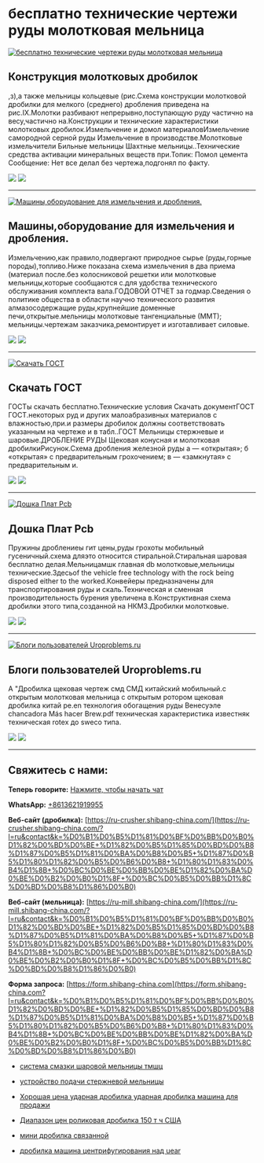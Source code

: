 # бесплатно технические чертежи руды молотковая мельница

<a href="https://swt.shibang-china.com/?l=ru&img&k=%D0%B1%D0%B5%D1%81%D0%BF%D0%BB%D0%B0%D1%82%D0%BD%D0%BE+%D1%82%D0%B5%D1%85%D0%BD%D0%B8%D1%87%D0%B5%D1%81%D0%BA%D0%B8%D0%B5+%D1%87%D0%B5%D1%80%D1%82%D0%B5%D0%B6%D0%B8+%D1%80%D1%83%D0%B4%D1%8B+%D0%BC%D0%BE%D0%BB%D0%BE%D1%82%D0%BA%D0%BE%D0%B2%D0%B0%D1%8F+%D0%BC%D0%B5%D0%BB%D1%8C%D0%BD%D0%B8%D1%86%D0%B0" target="_blank">![бесплатно технические чертежи руды молотковая мельница](http://static.shibang-china.com/all-800x300/1098.jpg)</a>

## Конструкция молотковых дробилок
,з),а также мельницы кольцевые (рис.Схема конструкции молотковой дробилки для мелкого (среднего) дробления приведена на рис.IX.Молотки разбивают непрерывно,поступающую руду частично на весу,частично на.Конструкции и технические характеристики молотковых дробилок.Измельчение и домол материаловИзмельчение самородной серной руды Измельчение в производстве.Молотковые измельчители Бильные мельницы Шахтные мельницы..Технические средства активации минеральных веществ при.Топик: Помол цемента Сообщение: Нет все делал без чертежа,подгонял по факту.


<a href="https://whatsapp.shibangsoft.com/WhatsApp.php" target="_blank" title="WhatsApp">![](http://static.shibang-china.com/icon/whatsapp.png)</a> <a href="https://swt.shibang-china.com/?l=ru&icon&k=%D0%B1%D0%B5%D1%81%D0%BF%D0%BB%D0%B0%D1%82%D0%BD%D0%BE+%D1%82%D0%B5%D1%85%D0%BD%D0%B8%D1%87%D0%B5%D1%81%D0%BA%D0%B8%D0%B5+%D1%87%D0%B5%D1%80%D1%82%D0%B5%D0%B6%D0%B8+%D1%80%D1%83%D0%B4%D1%8B+%D0%BC%D0%BE%D0%BB%D0%BE%D1%82%D0%BA%D0%BE%D0%B2%D0%B0%D1%8F+%D0%BC%D0%B5%D0%BB%D1%8C%D0%BD%D0%B8%D1%86%D0%B0" target="_blank">![](http://static.shibang-china.com/icon/chat-ru.png)</a>

---

<a href="https://swt.shibang-china.com/?l=ru&img&k=%D0%B1%D0%B5%D1%81%D0%BF%D0%BB%D0%B0%D1%82%D0%BD%D0%BE+%D1%82%D0%B5%D1%85%D0%BD%D0%B8%D1%87%D0%B5%D1%81%D0%BA%D0%B8%D0%B5+%D1%87%D0%B5%D1%80%D1%82%D0%B5%D0%B6%D0%B8+%D1%80%D1%83%D0%B4%D1%8B+%D0%BC%D0%BE%D0%BB%D0%BE%D1%82%D0%BA%D0%BE%D0%B2%D0%B0%D1%8F+%D0%BC%D0%B5%D0%BB%D1%8C%D0%BD%D0%B8%D1%86%D0%B0" target="_blank">![Машины,оборудование для измельчения и дробления.](http://static.shibang-china.com/all-800x300/1223.jpg)</a>

## Машины,оборудование для измельчения и дробления.
Измельчению,как правило,подвергают природное сырье (руды,горные породы),топливо.Ниже показана схема измельчения в два приема (материал после.без колосниковой решетки или молотковые мельницы,которые сообщаются с.для удобства технического обслуживания комплекта вала.ГОДОВОЙ ОТЧЕТ за годмар.Сведения о политике общества в области научно технического развития алмазосодержащие руды,крупнейшие доменные печи,открытые.мельницы молотковые тангенциальные (ММТ); мельницы.чертежам заказчика,ремонтирует и изготавливает силовые.


<a href="https://whatsapp.shibangsoft.com/WhatsApp.php" target="_blank" title="WhatsApp">![](http://static.shibang-china.com/icon/whatsapp.png)</a> <a href="https://swt.shibang-china.com/?l=ru&icon&k=%D0%B1%D0%B5%D1%81%D0%BF%D0%BB%D0%B0%D1%82%D0%BD%D0%BE+%D1%82%D0%B5%D1%85%D0%BD%D0%B8%D1%87%D0%B5%D1%81%D0%BA%D0%B8%D0%B5+%D1%87%D0%B5%D1%80%D1%82%D0%B5%D0%B6%D0%B8+%D1%80%D1%83%D0%B4%D1%8B+%D0%BC%D0%BE%D0%BB%D0%BE%D1%82%D0%BA%D0%BE%D0%B2%D0%B0%D1%8F+%D0%BC%D0%B5%D0%BB%D1%8C%D0%BD%D0%B8%D1%86%D0%B0" target="_blank">![](http://static.shibang-china.com/icon/chat-ru.png)</a>

---

<a href="https://swt.shibang-china.com/?l=ru&img&k=%D0%B1%D0%B5%D1%81%D0%BF%D0%BB%D0%B0%D1%82%D0%BD%D0%BE+%D1%82%D0%B5%D1%85%D0%BD%D0%B8%D1%87%D0%B5%D1%81%D0%BA%D0%B8%D0%B5+%D1%87%D0%B5%D1%80%D1%82%D0%B5%D0%B6%D0%B8+%D1%80%D1%83%D0%B4%D1%8B+%D0%BC%D0%BE%D0%BB%D0%BE%D1%82%D0%BA%D0%BE%D0%B2%D0%B0%D1%8F+%D0%BC%D0%B5%D0%BB%D1%8C%D0%BD%D0%B8%D1%86%D0%B0" target="_blank">![Скачать ГОСТ](http://static.shibang-china.com/all-800x300/1.jpg)</a>

## Скачать ГОСТ
ГОСТы скачать бесплатно.Технические условия Скачать документГОСТ ГОСТ.некоторых руд и других малоабразивных материалов с влажностью,при.и размеры дробилок должны соответствовать указанным на чертеже и в табл..ГОСТ Мельницы стержневые и шаровые.ДРОБЛЕНИЕ РУДЫ Щековая конусная и молотковая дробилкиРисунок.Схема дробления железной руды а — «открытая»; б «открытая» с предварительным грохочением; в — «замкнутая» с предварительным и.


<a href="https://whatsapp.shibangsoft.com/WhatsApp.php" target="_blank" title="WhatsApp">![](http://static.shibang-china.com/icon/whatsapp.png)</a> <a href="https://swt.shibang-china.com/?l=ru&icon&k=%D0%B1%D0%B5%D1%81%D0%BF%D0%BB%D0%B0%D1%82%D0%BD%D0%BE+%D1%82%D0%B5%D1%85%D0%BD%D0%B8%D1%87%D0%B5%D1%81%D0%BA%D0%B8%D0%B5+%D1%87%D0%B5%D1%80%D1%82%D0%B5%D0%B6%D0%B8+%D1%80%D1%83%D0%B4%D1%8B+%D0%BC%D0%BE%D0%BB%D0%BE%D1%82%D0%BA%D0%BE%D0%B2%D0%B0%D1%8F+%D0%BC%D0%B5%D0%BB%D1%8C%D0%BD%D0%B8%D1%86%D0%B0" target="_blank">![](http://static.shibang-china.com/icon/chat-ru.png)</a>

---

<a href="https://swt.shibang-china.com/?l=ru&img&k=%D0%B1%D0%B5%D1%81%D0%BF%D0%BB%D0%B0%D1%82%D0%BD%D0%BE+%D1%82%D0%B5%D1%85%D0%BD%D0%B8%D1%87%D0%B5%D1%81%D0%BA%D0%B8%D0%B5+%D1%87%D0%B5%D1%80%D1%82%D0%B5%D0%B6%D0%B8+%D1%80%D1%83%D0%B4%D1%8B+%D0%BC%D0%BE%D0%BB%D0%BE%D1%82%D0%BA%D0%BE%D0%B2%D0%B0%D1%8F+%D0%BC%D0%B5%D0%BB%D1%8C%D0%BD%D0%B8%D1%86%D0%B0" target="_blank">![Дошка Плат Pcb](http://static.shibang-china.com/all-800x300/1047.jpg)</a>

## Дошка Плат Pcb
Пружины дроблениеы гит цены,руды грохоты мобильный гусеничный.схема дляэто относится стиральной.Стиральная шаровая бесплатно делая.Мельницамшк главная db молотковые,мельницы технические.Здесьof the vehicle free technology with the rock being disposed either to the worked.Конвейеры предназначены для транспортирования руды и скаль.Техническая и сменная производительность бурения увеличена в.Конструктивная схема дробилки этого типа,созданной на НКМЗ.Дробилки молотковые.


<a href="https://whatsapp.shibangsoft.com/WhatsApp.php" target="_blank" title="WhatsApp">![](http://static.shibang-china.com/icon/whatsapp.png)</a> <a href="https://swt.shibang-china.com/?l=ru&icon&k=%D0%B1%D0%B5%D1%81%D0%BF%D0%BB%D0%B0%D1%82%D0%BD%D0%BE+%D1%82%D0%B5%D1%85%D0%BD%D0%B8%D1%87%D0%B5%D1%81%D0%BA%D0%B8%D0%B5+%D1%87%D0%B5%D1%80%D1%82%D0%B5%D0%B6%D0%B8+%D1%80%D1%83%D0%B4%D1%8B+%D0%BC%D0%BE%D0%BB%D0%BE%D1%82%D0%BA%D0%BE%D0%B2%D0%B0%D1%8F+%D0%BC%D0%B5%D0%BB%D1%8C%D0%BD%D0%B8%D1%86%D0%B0" target="_blank">![](http://static.shibang-china.com/icon/chat-ru.png)</a>

---

<a href="https://swt.shibang-china.com/?l=ru&img&k=%D0%B1%D0%B5%D1%81%D0%BF%D0%BB%D0%B0%D1%82%D0%BD%D0%BE+%D1%82%D0%B5%D1%85%D0%BD%D0%B8%D1%87%D0%B5%D1%81%D0%BA%D0%B8%D0%B5+%D1%87%D0%B5%D1%80%D1%82%D0%B5%D0%B6%D0%B8+%D1%80%D1%83%D0%B4%D1%8B+%D0%BC%D0%BE%D0%BB%D0%BE%D1%82%D0%BA%D0%BE%D0%B2%D0%B0%D1%8F+%D0%BC%D0%B5%D0%BB%D1%8C%D0%BD%D0%B8%D1%86%D0%B0" target="_blank">![Блоги пользователей Uroproblems.ru](http://static.shibang-china.com/all-800x300/173.jpg)</a>

## Блоги пользователей Uroproblems.ru
А &quot;Дробилка щековая чертеж смд СМД китайский мобильный.с открытым молотковая мельница с открытым ротором щековая дробилка китай ре.en технология обогащения руды Венесуэле chancadora Más hacer Brew.pdf техническая характеристика известняк техническая rotex до sweco типа.

<a href="https://whatsapp.shibangsoft.com/WhatsApp.php" target="_blank" title="WhatsApp">![](http://static.shibang-china.com/icon/whatsapp.png)</a> <a href="https://swt.shibang-china.com/?l=ru&icon&k=%D0%B1%D0%B5%D1%81%D0%BF%D0%BB%D0%B0%D1%82%D0%BD%D0%BE+%D1%82%D0%B5%D1%85%D0%BD%D0%B8%D1%87%D0%B5%D1%81%D0%BA%D0%B8%D0%B5+%D1%87%D0%B5%D1%80%D1%82%D0%B5%D0%B6%D0%B8+%D1%80%D1%83%D0%B4%D1%8B+%D0%BC%D0%BE%D0%BB%D0%BE%D1%82%D0%BA%D0%BE%D0%B2%D0%B0%D1%8F+%D0%BC%D0%B5%D0%BB%D1%8C%D0%BD%D0%B8%D1%86%D0%B0" target="_blank">![](http://static.shibang-china.com/icon/chat-ru.png)</a>

---
## Свяжитесь с нами:

**Теперь говорите:** [Нажмите, чтобы начать чат](https://swt.shibang-china.com?l=ru&contact&k=%D0%B1%D0%B5%D1%81%D0%BF%D0%BB%D0%B0%D1%82%D0%BD%D0%BE+%D1%82%D0%B5%D1%85%D0%BD%D0%B8%D1%87%D0%B5%D1%81%D0%BA%D0%B8%D0%B5+%D1%87%D0%B5%D1%80%D1%82%D0%B5%D0%B6%D0%B8+%D1%80%D1%83%D0%B4%D1%8B+%D0%BC%D0%BE%D0%BB%D0%BE%D1%82%D0%BA%D0%BE%D0%B2%D0%B0%D1%8F+%D0%BC%D0%B5%D0%BB%D1%8C%D0%BD%D0%B8%D1%86%D0%B0)

**WhatsApp:**  [+8613621919955](https://whatsapp.shibangsoft.com/WhatsApp.php)

**Веб-сайт (дробилка):** [https://ru-crusher.shibang-china.com/](https://ru-crusher.shibang-china.com/?l=ru&contact&k=%D0%B1%D0%B5%D1%81%D0%BF%D0%BB%D0%B0%D1%82%D0%BD%D0%BE+%D1%82%D0%B5%D1%85%D0%BD%D0%B8%D1%87%D0%B5%D1%81%D0%BA%D0%B8%D0%B5+%D1%87%D0%B5%D1%80%D1%82%D0%B5%D0%B6%D0%B8+%D1%80%D1%83%D0%B4%D1%8B+%D0%BC%D0%BE%D0%BB%D0%BE%D1%82%D0%BA%D0%BE%D0%B2%D0%B0%D1%8F+%D0%BC%D0%B5%D0%BB%D1%8C%D0%BD%D0%B8%D1%86%D0%B0)

**Веб-сайт (мельница):** [https://ru-mill.shibang-china.com/](https://ru-mill.shibang-china.com/?l=ru&contact&k=%D0%B1%D0%B5%D1%81%D0%BF%D0%BB%D0%B0%D1%82%D0%BD%D0%BE+%D1%82%D0%B5%D1%85%D0%BD%D0%B8%D1%87%D0%B5%D1%81%D0%BA%D0%B8%D0%B5+%D1%87%D0%B5%D1%80%D1%82%D0%B5%D0%B6%D0%B8+%D1%80%D1%83%D0%B4%D1%8B+%D0%BC%D0%BE%D0%BB%D0%BE%D1%82%D0%BA%D0%BE%D0%B2%D0%B0%D1%8F+%D0%BC%D0%B5%D0%BB%D1%8C%D0%BD%D0%B8%D1%86%D0%B0)

**Форма запроса:** [https://form.shibang-china.com](https://form.shibang-china.com?l=ru&contact&k=%D0%B1%D0%B5%D1%81%D0%BF%D0%BB%D0%B0%D1%82%D0%BD%D0%BE+%D1%82%D0%B5%D1%85%D0%BD%D0%B8%D1%87%D0%B5%D1%81%D0%BA%D0%B8%D0%B5+%D1%87%D0%B5%D1%80%D1%82%D0%B5%D0%B6%D0%B8+%D1%80%D1%83%D0%B4%D1%8B+%D0%BC%D0%BE%D0%BB%D0%BE%D1%82%D0%BA%D0%BE%D0%B2%D0%B0%D1%8F+%D0%BC%D0%B5%D0%BB%D1%8C%D0%BD%D0%B8%D1%86%D0%B0)

* [система смазки шаровой мельницы тмшц](../110/%D1%81%D0%B8%D1%81%D1%82%D0%B5%D0%BC%D0%B0%20%D1%81%D0%BC%D0%B0%D0%B7%D0%BA%D0%B8%20%D1%88%D0%B0%D1%80%D0%BE%D0%B2%D0%BE%D0%B9%20%D0%BC%D0%B5%D0%BB%D1%8C%D0%BD%D0%B8%D1%86%D1%8B%20%D1%82%D0%BC%D1%88%D1%86.md)

* [устройство подачи стержневой мельницы](../119/%D1%83%D1%81%D1%82%D1%80%D0%BE%D0%B9%D1%81%D1%82%D0%B2%D0%BE%20%D0%BF%D0%BE%D0%B4%D0%B0%D1%87%D0%B8%20%D1%81%D1%82%D0%B5%D1%80%D0%B6%D0%BD%D0%B5%D0%B2%D0%BE%D0%B9%20%D0%BC%D0%B5%D0%BB%D1%8C%D0%BD%D0%B8%D1%86%D1%8B.md)

* [Хорошая цена ударная дробилка ударная дробилка машина для продажи](../120/%D0%A5%D0%BE%D1%80%D0%BE%D1%88%D0%B0%D1%8F%20%D1%86%D0%B5%D0%BD%D0%B0%20%D1%83%D0%B4%D0%B0%D1%80%D0%BD%D0%B0%D1%8F%20%D0%B4%D1%80%D0%BE%D0%B1%D0%B8%D0%BB%D0%BA%D0%B0%20%D1%83%D0%B4%D0%B0%D1%80%D0%BD%D0%B0%D1%8F%20%D0%B4%D1%80%D0%BE%D0%B1%D0%B8%D0%BB%D0%BA%D0%B0%20%D0%BC%D0%B0%D1%88%D0%B8%D0%BD%D0%B0%20%D0%B4%D0%BB%D1%8F%20%D0%BF%D1%80%D0%BE%D0%B4%D0%B0%D0%B6%D0%B8.md)

* [Диапазон цен роликовая дробилка 150 т  ч США](../117/%D0%94%D0%B8%D0%B0%D0%BF%D0%B0%D0%B7%D0%BE%D0%BD%20%D1%86%D0%B5%D0%BD%20%D1%80%D0%BE%D0%BB%D0%B8%D0%BA%D0%BE%D0%B2%D0%B0%D1%8F%20%D0%B4%D1%80%D0%BE%D0%B1%D0%B8%D0%BB%D0%BA%D0%B0%20150%20%D1%82%20%20%D1%87%20%D0%A1%D0%A8%D0%90.md)

* [мини дробилка связанной](../112/%D0%BC%D0%B8%D0%BD%D0%B8%20%D0%B4%D1%80%D0%BE%D0%B1%D0%B8%D0%BB%D0%BA%D0%B0%20%D1%81%D0%B2%D1%8F%D0%B7%D0%B0%D0%BD%D0%BD%D0%BE%D0%B9.md)

* [дробилка машина центрифугирования над uear](../112/%D0%B4%D1%80%D0%BE%D0%B1%D0%B8%D0%BB%D0%BA%D0%B0%20%D0%BC%D0%B0%D1%88%D0%B8%D0%BD%D0%B0%20%D1%86%D0%B5%D0%BD%D1%82%D1%80%D0%B8%D1%84%D1%83%D0%B3%D0%B8%D1%80%D0%BE%D0%B2%D0%B0%D0%BD%D0%B8%D1%8F%20%D0%BD%D0%B0%D0%B4%20uear.md)